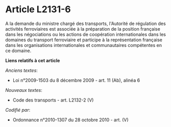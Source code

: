 # Article L2131-6

A la demande du ministre chargé des transports, l'Autorité de régulation des activités ferroviaires est associée à la
préparation de la position française dans les négociations ou les actions de coopération internationales dans les domaines du
transport ferroviaire et participe à la représentation française dans les organisations internationales et communautaires
compétentes en ce domaine.

**Liens relatifs à cet article**

_Anciens textes_:

  - Loi n°2009-1503 du 8 décembre 2009 - art. 11 (Ab), alinéa 6

_Nouveaux textes_:

  - Code des transports - art. L2132-2 (V)

_Codifié par_:

  - Ordonnance n°2010-1307 du 28 octobre 2010 - art. (V)
